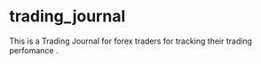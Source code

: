 # trading_journal
This is a Trading Journal for forex traders for tracking their trading perfomance .
